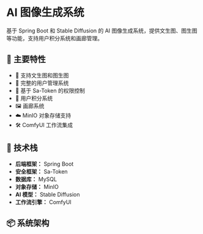 # AI 图像生成系统

基于 Spring Boot 和 Stable Diffusion 的 AI 图像生成系统，提供文生图、图生图等功能，支持用户积分系统和画廊管理。

## 🚀 主要特性

- 🎨 支持文生图和图生图
- 👥 完整的用户管理系统
- 🔐 基于 Sa-Token 的权限控制
- 💎 用户积分系统
- 🖼️ 画廊系统
- ☁️ MinIO 对象存储支持
- 🛠️ ComfyUI 工作流集成

## 🔧 技术栈

- **后端框架：** Spring Boot
- **安全框架：** Sa-Token
- **数据库：** MySQL
- **对象存储：** MinIO
- **AI 模型：** Stable Diffusion
- **工作流引擎：** ComfyUI

## 📦 系统架构